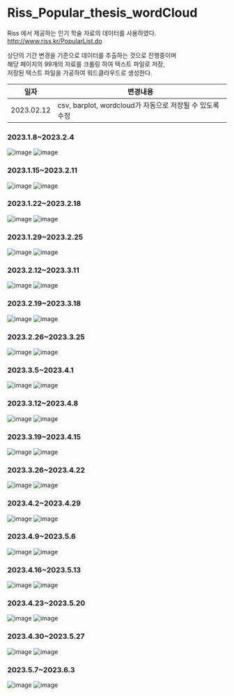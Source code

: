 # Riss_Popular_thesis_wordCloud

Riss 에서 제공하는 인기 학술 자료의 데이터를 사용하였다.  
http://www.riss.kr/PopularList.do  

상단의 기간 변경을 기준으로 데이터를 추출하는 것으로 진행중이며  
해당 페이지의 99개의 자료를 크롤링 하여 텍스트 파일로 저장,    
저장된 텍스트 파일을 가공하여 워드클라우드로 생성한다.  


|일자|변경내용|
|--|-----|
|2023.02.12|csv, barplot, wordcloud가 자동으로 저장될 수 있도록 수정|

### 2023.1.8~2023.2.4
![image](wordcloud/2023.1.8~2023.2.4.png)
![image](barplot/2023.1.8~2023.2.4.png)
### 2023.1.15~2023.2.11
![image](wordcloud/2023.1.15~2023.2.11.png)
![image](barplot/2023.1.15~2023.2.11.png)
### 2023.1.22~2023.2.18
![image](wordcloud/2023.1.22~2023.2.18.png)
![image](barplot/2023.1.22~2023.2.18.png)
### 2023.1.29~2023.2.25
![image](wordcloud/2023.1.29~2023.2.25.png)
![image](barplot/2023.1.29~2023.2.25.png)
### 2023.2.12~2023.3.11
![image](wordcloud/2023.2.12~2023.3.11.png)
![image](barplot/2023.2.12~2023.3.11.png)
### 2023.2.19~2023.3.18
![image](wordcloud/2023.2.19~2023.3.18.png)
![image](barplot/2023.2.19~2023.3.18.png)
### 2023.2.26~2023.3.25
![image](wordcloud/2023.2.26~2023.3.25.png)
![image](barplot/2023.2.26~2023.3.25.png)
### 2023.3.5~2023.4.1
![image](wordcloud/2023.3.5~2023.4.1.png)
![image](barplot/2023.3.5~2023.4.1.png)
### 2023.3.12~2023.4.8
![image](wordcloud/2023.3.12~2023.4.8.png)
![image](barplot/2023.3.12~2023.4.8.png)
### 2023.3.19~2023.4.15
![image](wordcloud/2023.3.19~2023.4.15.png)
![image](barplot/2023.3.19~2023.4.15.png)
### 2023.3.26~2023.4.22
![image](wordcloud/2023.3.26~2023.4.22.png)
![image](barplot/2023.3.26~2023.4.22.png)
### 2023.4.2~2023.4.29
![image](wordcloud/2023.4.2~2023.4.29.png)
![image](barplot/2023.4.2~2023.4.29.png)
### 2023.4.9~2023.5.6
![image](wordcloud/2023.4.9~2023.5.6.png)
![image](barplot/2023.4.9~2023.5.6.png)
### 2023.4.16~2023.5.13
![image](wordcloud/2023.4.16~2023.5.13.png)
![image](barplot/2023.4.16~2023.5.13.png)
### 2023.4.23~2023.5.20
![image](wordcloud/2023.4.23~2023.5.20.png)
![image](barplot/2023.4.23~2023.5.20.png)
### 2023.4.30~2023.5.27
![image](wordcloud/2023.4.30~2023.5.27.png)
![image](barplot/2023.4.30~2023.5.27.png)
### 2023.5.7~2023.6.3
![image](wordcloud/2023.5.7~2023.6.3.png)
![image](barplot/2023.5.7~2023.6.3.png)